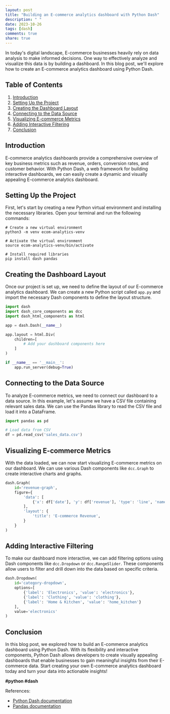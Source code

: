 ```yaml
---
layout: post
title: "Building an E-commerce analytics dashboard with Python Dash"
description: " "
date: 2023-10-26
tags: [dash]
comments: true
share: true
---
```


In today's digital landscape, E-commerce businesses heavily rely on data analysis to make informed decisions. One way to effectively analyze and visualize this data is by building a dashboard. In this blog post, we'll explore how to create an E-commerce analytics dashboard using Python Dash.

## Table of Contents
1. [Introduction](#introduction)
2. [Setting Up the Project](#setting-up-the-project)
3. [Creating the Dashboard Layout](#creating-the-dashboard-layout)
4. [Connecting to the Data Source](#connecting-to-the-data-source)
5. [Visualizing E-commerce Metrics](#visualizing-e-commerce-metrics)
6. [Adding Interactive Filtering](#adding-interactive-filtering)
7. [Conclusion](#conclusion)

## Introduction
E-commerce analytics dashboards provide a comprehensive overview of key business metrics such as revenue, orders, conversion rates, and customer behavior. With Python Dash, a web framework for building interactive dashboards, we can easily create a dynamic and visually appealing E-commerce analytics dashboard.

## Setting Up the Project
First, let's start by creating a new Python virtual environment and installing the necessary libraries. Open your terminal and run the following commands:

```
# Create a new virtual environment
python3 -m venv ecom-analytics-venv

# Activate the virtual environment
source ecom-analytics-venv/bin/activate

# Install required libraries
pip install dash pandas
```

## Creating the Dashboard Layout
Once our project is set up, we need to define the layout of our E-commerce analytics dashboard. We can create a new Python script called `app.py` and import the necessary Dash components to define the layout structure.

```python
import dash
import dash_core_components as dcc
import dash_html_components as html

app = dash.Dash(__name__)

app.layout = html.Div(
    children=[
        # Add your dashboard components here
    ]
)

if __name__ == '__main__':
    app.run_server(debug=True)
```

## Connecting to the Data Source
To analyze E-commerce metrics, we need to connect our dashboard to a data source. In this example, let's assume we have a CSV file containing relevant sales data. We can use the Pandas library to read the CSV file and load it into a DataFrame.

```python
import pandas as pd

# Load data from CSV
df = pd.read_csv('sales_data.csv')
```

## Visualizing E-commerce Metrics
With the data loaded, we can now start visualizing E-commerce metrics on our dashboard. We can use various Dash components like `dcc.Graph` to create interactive charts and graphs.

```python
dash.Graph(
    id='revenue-graph',
    figure={
        'data': [
            {'x': df['date'], 'y': df['revenue'], 'type': 'line', 'name': 'Revenue'},
        ],
        'layout': {
            'title': 'E-commerce Revenue',
        }
    }
)
```

## Adding Interactive Filtering
To make our dashboard more interactive, we can add filtering options using Dash components like `dcc.Dropdown` or `dcc.RangeSlider`. These components allow users to filter and drill down into the data based on specific criteria.

```python
dash.Dropdown(
    id='category-dropdown',
    options=[
        {'label': 'Electronics', 'value': 'electronics'},
        {'label': 'Clothing', 'value': 'clothing'},
        {'label': 'Home & Kitchen', 'value': 'home_kitchen'}
    ],
    value='electronics'
)
```

## Conclusion
In this blog post, we explored how to build an E-commerce analytics dashboard using Python Dash. With its flexibility and interactive components, Python Dash allows developers to create visually appealing dashboards that enable businesses to gain meaningful insights from their E-commerce data. Start creating your own E-commerce analytics dashboard today and turn your data into actionable insights!

**#python #dash**

References:
- [Python Dash documentation](https://dash.plotly.com/)
- [Pandas documentation](https://pandas.pydata.org/docs/)